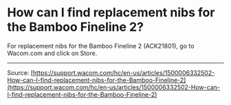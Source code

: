 # How can I find replacement nibs for the Bamboo Fineline 2?

For replacement nibs for the Bamboo Fineline 2 (ACK21801), go to Wacom.com and click on Store.

---
Source: [https://support.wacom.com/hc/en-us/articles/1500006332502-How-can-I-find-replacement-nibs-for-the-Bamboo-Fineline-2](https://support.wacom.com/hc/en-us/articles/1500006332502-How-can-I-find-replacement-nibs-for-the-Bamboo-Fineline-2)
